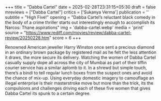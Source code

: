 +++
title = "Dabba Cartel"
date = 2025-02-28T23:31:15+05:30
draft = false
mreviews = ["Dabba Cartel"]
critics = ['Sukanya Verma']
publication = ''
subtitle = "High Five!"
opening = "Dabba Cartel’s reluctant black comedy in the body of a crime thriller starts out interestingly enough to accomplish its Narcos: Thane aspirations"
img = 'dabba-cartel.webp'
media = 'print'
source = "https://www.rediff.com/movies/review/dabba-cartel-review/20250228.htm"
score = 6
+++

Renowned American jeweller Harry Winston once sent a precious diamond in an ordinary brown package by registered mail as he felt the less attention it draws, the more secure its delivery. Watching the women of Dabba Cartel casually supply dope all across the city of Mumbai as part of their tiffin courier service has a similar aplomb to it. In a shrewd but simple touch, there’s a bindi to tell regular lunch boxes from the suspect ones and avoid the chance of mix-up. Using everyday domestic imagery to camouflage an illegal enterprise is their masterstroke move but more than the trick, its the compulsions and challenges driving each of these five women that gives Dabba Cartel its spunk to a certain degree.
